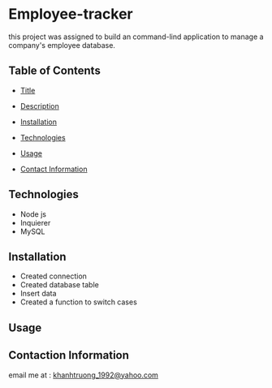 # Employee-tracker
this project was assigned to build an command-lind application  to manage a company's employee database.

## Table of Contents 
- [Title](#Title)

- [Description](#Description)

- [Installation](#Installation)

- [Technologies](#Technologies)

- [Usage](#Usage)

- [Contact Information](#ContactInformation)
## Technologies

-   Node js
-   Inquierer 
-   MySQL

## Installation
-   Created connection
-   Created database table
-   Insert data
-   Created a function to switch cases

## Usage




## Contaction Information
email me at : khanhtruong_1992@yahoo.com 